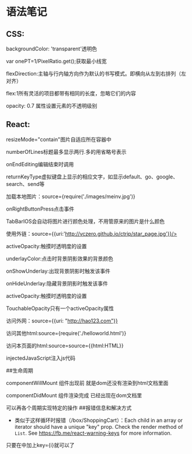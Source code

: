 # 语法笔记

## CSS:
  backgroundColor: 'transparent'透明色

  var onePT=1/PixelRatio.get();获取最小线宽

  flexDirection:主轴与行内轴方向作为默认的书写模式。即横向从左到右排列（左对齐）

  flex:1所有灵活的项目都带有相同的长度，忽略它们的内容

  opacity: 0.7 属性设置元素的不透明级别

## React:
  resizeMode="contain"图片自适应所在容器中

  numberOfLines标题最多显示两行.多的用省略号表示

  onEndEditing编辑结束时调用

  returnKeyType虚拟键盘上显示的相应文字，如显示default、go、google、search、send等

  加载本地图片：source={require('./images/meinv.jpg')}

  onRightButtonPress点击事件

  TabBarIOS会自动将图片进行颜色处理，不用管原来的图片是什么颜色

  使用外链：source={{uri:'http://vczero.github.io/ctrip/star_page.jpg'}}/>

  activeOpacity:触摸时透明度的设置

  underlayColor:点击时背景阴影效果的背景颜色

  onShowUnderlay:出现背景阴影时触发该事件

  onHideUnderlay:隐藏背景阴影时触发该事件

  activeOpacity:触摸时透明度的设置

  TouchableOpacity只有一个activeOpacity属性

  访问外网：source={{uri: "http://hao123.com"}}

  访问其他html:source={require('./helloworld.html')}

  访问本页面的html:source=source={{html:HTML}}

  injectedJavaScript注入js代码

##生命周期

  componentWillMount 组件出现前 就是dom还没有渲染到html文档里面

  componentDidMount 组件渲染完成 已经出现在dom文档里

可以再各个周期实现特定的操作
##报错信息和解决方式
  * 类似于这样循环时报错（/box/ShoppingCart）：Each child in an array or iterator should have a unique "key" prop.
  Check the render method of `List`. See https://fb.me/react-warning-keys for more information.

  只要在<View style={styles.row} key={i}>中加上key={i}就可以了
